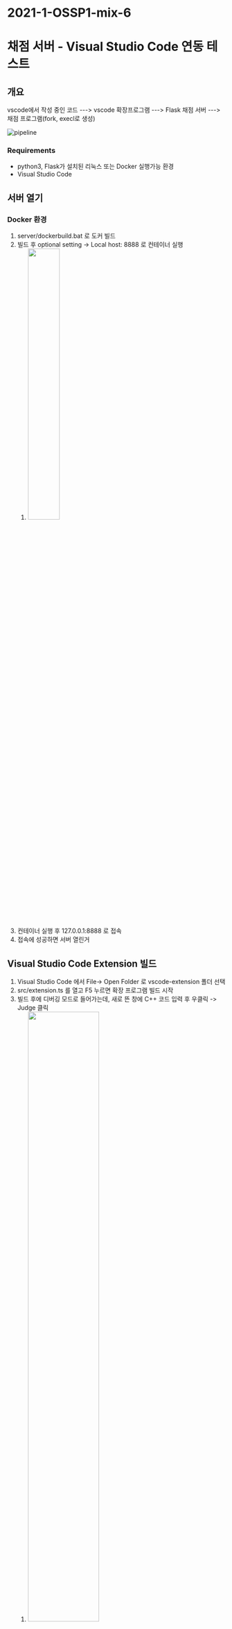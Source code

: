# 2021-1-OSSP1-mix-6

# 채점 서버 - Visual Studio Code 연동 테스트

## 개요
vscode에서 작성 중인 코드 ---> vscode 확장프로그램 ---> Flask 채점 서버 ---> 채점 프로그램(fork, execl로 생성)

![pipeline](https://user-images.githubusercontent.com/38485221/227839495-3d7a245a-ef50-428b-89b3-3c322f4e3731.png)


### Requirements
* python3, Flask가 설치된 리눅스 또는 Docker 실행가능 환경
* Visual Studio Code

## 서버 열기

### Docker 환경
1. server/dockerbuild.bat 로 도커 빌드
2. 빌드 후 optional setting -> Local host: 8888 로 컨테이너 실행 
    1. <img src="https://user-images.githubusercontent.com/48395704/115210879-fcb72180-a139-11eb-9f60-3aab531efce7.png" width="40%" height="40%">
4. 컨테이너 실행 후 127.0.0.1:8888 로 접속
5. 접속에 성공하면 서버 열린거


## Visual Studio Code Extension 빌드
1. Visual Studio Code 에서 File-> Open Folder 로 vscode-extension 폴더 선택
2. src/extension.ts 를 열고 F5 누르면 확장 프로그램 빌드 시작
3. 빌드 후에 디버깅 모드로 들어가는데, 새로 뜬 창에 C++ 코드 입력 후 우클릭 -> Judge 클릭
    1. <img src="https://user-images.githubusercontent.com/48395704/115213315-5ddff480-a13c-11eb-971b-12acae56ca7f.png" width="60%" height="60%">
4. Judge 클릭하면 서버에서 C++ 코드를 실행시킨 결과를 받아옴
    1. <img src="https://user-images.githubusercontent.com/48395704/115213596-a1d2f980-a13c-11eb-8187-3001511da1d9.png" width="60%" height="60%">

## 실행 gif

![ezgif com-gif-maker](https://user-images.githubusercontent.com/38485221/227839201-717de9ff-ce9e-422d-b96c-3aecda734d14.gif)




